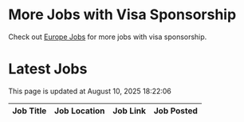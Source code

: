# More Jobs with Visa Sponsorship

Check out [Europe Jobs](https://github.com/sureshparimi/europejobs#latest-jobs) for more jobs with visa sponsorship.

# Latest Jobs

This page is updated at August 10, 2025 18:22:06

| Job Title | Job Location | Job Link | Job Posted |
| --- | --- | --- | --- |
